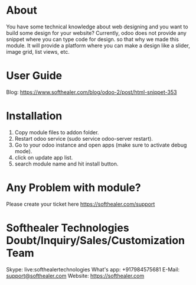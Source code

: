 About
============
You have some technical knowledge about web designing and you want to build some design for your website? Currently, odoo does not provide any snippet where you can type code for design. so that why we made this module. It will provide a platform where you can make a design like a slider, image grid, list views, etc.

User Guide
============
Blog: https://www.softhealer.com/blog/odoo-2/post/html-snippet-353


Installation
============
1) Copy module files to addon folder.
2) Restart odoo service (sudo service odoo-server restart).
3) Go to your odoo instance and open apps (make sure to activate debug mode).
4) click on update app list.
5) search module name and hit install button.

Any Problem with module?
=====================================
Please create your ticket here https://softhealer.com/support

Softhealer Technologies Doubt/Inquiry/Sales/Customization Team
=====================================
Skype: live:softhealertechnologies
What's app: +917984575681
E-Mail: support@softhealer.com
Website: https://softhealer.com
